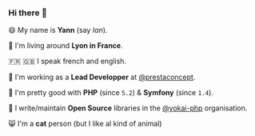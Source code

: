 ### Hi there :wave:

:smile: My name is **Yann** (say _Ian_).

:round_pushpin: I'm living around **Lyon in France**.

:fr: :gb: I speak french and english. 

:office: I'm working as a **Lead Developper** at [@prestaconcept](https://github.com/prestaconcept).

:stars: I'm pretty good with **PHP** (since `5.2`) & **Symfony** (since `1.4`).

:japanese_goblin: I write/maintain **Open Source** libraries in the [@yokai-php](https://github.com/yokai-php) organisation.

:smile_cat: I'm a **cat** person (but I like al kind of animal)
